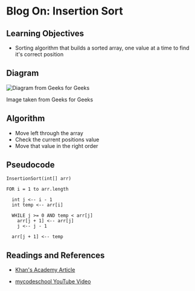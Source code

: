 # Blog On: Insertion Sort

## Learning Objectives

- Sorting algorithm that builds a sorted array, one value at a time to find it's correct position

## Diagram

![Diagram from Geeks for Geeks](https://media.geeksforgeeks.org/wp-content/uploads/insertionsort.png)

Image taken from Geeks for Geeks

## Algorithm

- Move left through the array
- Check the current positions value
- Move that value in the right order

## Pseudocode

```
InsertionSort(int[] arr)

FOR i = 1 to arr.length

  int j <-- i - 1
  int temp <-- arr[i]

  WHILE j >= 0 AND temp < arr[j]
    arr[j + 1] <-- arr[j]
    j <-- j - 1
  
  arr[j + 1] <-- temp
```

## Readings and References

* [Khan's Academy Article](https://www.khanacademy.org/computing/computer-science/algorithms/insertion-sort/a/insertion-sort)

* [mycodeschool YouTube Video](https://www.youtube.com/watch?v=i-SKeOcBwko)
